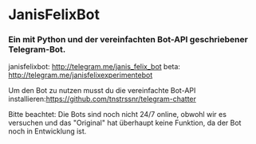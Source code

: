 # JanisFelixBot

### Ein mit Python und der vereinfachten Bot-API geschriebener Telegram-Bot.

janisfelixbot: http://telegram.me/janis_felix_bot
beta: http://telegram.me/janisfelixexperimentebot

Um den Bot zu nutzen musst du die vereinfachte Bot-API installieren:https://github.com/tnstrssnr/telegram-chatter

Bitte beachtet: Die Bots sind noch nicht 24/7 online, obwohl wir es versuchen und das "Original" hat überhaupt keine Funktion, da der Bot noch in Entwicklung ist.
